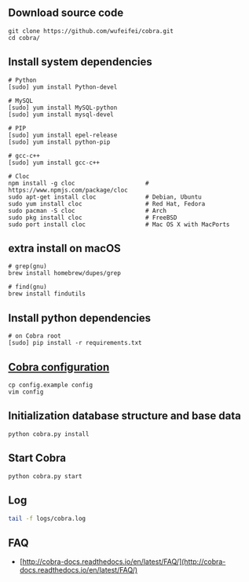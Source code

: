 ## Download source code
```
git clone https://github.com/wufeifei/cobra.git
cd cobra/
```

## Install system dependencies
```
# Python
[sudo] yum install Python-devel

# MySQL
[sudo] yum install MySQL-python
[sudo] yum install mysql-devel

# PIP
[sudo] yum install epel-release
[sudo] yum install python-pip

# gcc-c++
[sudo] yum install gcc-c++

# Cloc
npm install -g cloc                    # https://www.npmjs.com/package/cloc
sudo apt-get install cloc              # Debian, Ubuntu
sudo yum install cloc                  # Red Hat, Fedora
sudo pacman -S cloc                    # Arch
sudo pkg install cloc                  # FreeBSD
sudo port install cloc                 # Mac OS X with MacPorts
```

## extra install on macOS
```
# grep(gnu)
brew install homebrew/dupes/grep

# find(gnu)
brew install findutils
```

## Install python dependencies
```
# on Cobra root
[sudo] pip install -r requirements.txt
```

## [Cobra configuration](http://cobra-docs.readthedocs.io/en/latest/configuration/)
```
cp config.example config
vim config
```

## Initialization database structure and base data
```
python cobra.py install
```

## Start Cobra
```
python cobra.py start
```

## Log
```bash
tail -f logs/cobra.log
```

## FAQ
- [http://cobra-docs.readthedocs.io/en/latest/FAQ/](http://cobra-docs.readthedocs.io/en/latest/FAQ/)
